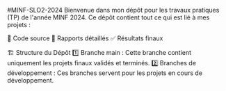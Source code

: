 #MINF-SLO2-2024
Bienvenue dans mon dépôt pour les travaux pratiques (TP) de l'année MINF 2024.
Ce dépôt contient tout ce qui est lié à mes projets :

📂 Code source
📝 Rapports détaillés
✅ Résultats finaux

🏗️ Structure du Dépôt
1️⃣ Branche main : Cette branche contient uniquement les projets finaux validés et terminés.
2️⃣ Branches de développement : Ces branches servent pour les projets en cours de développement.
